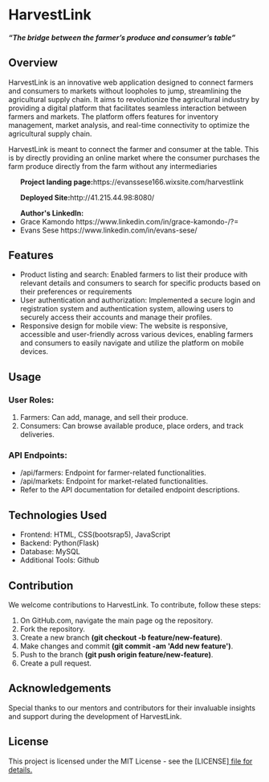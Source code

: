 <DOCTYPE html> 
<html lang ="en">
<head>
</head>
    <link href="https://cdn.jsdelivr.net/npm/bootstrap@5.3.0/dist/css/bootstrap.min.css" rel="stylesheet">
<body>
<h1>HarvestLink</h1>
<h5>“The bridge between the farmer’s produce and consumer’s table”</h5>
<h2>Overview</h2>
<p>HarvestLink is an innovative web application designed to connect farmers and consumers to markets without loopholes to jump, streamlining the agricultural supply chain. It aims to revolutionize the agricultural industry by providing a digital platform that facilitates seamless interaction between farmers and markets. The platform offers features for inventory management, market analysis, and real-time connectivity to optimize the agricultural supply chain.
</p>
<p>HarvestLink is meant to connect the farmer and consumer at the table. This is by directly providing an online market where the consumer purchases the farm produce directly from the farm without any intermediaries</p>
<ul><strong>Project landing page:</strong>https://evanssese166.wixsite.com/harvestlink</ul>
<ul><strong>Deployed Site:</strong>http://41.215.44.98:8080/</ul>
<ul><strong>Author's LinkedIn:</strong><li>Grace Kamondo https://www.linkedin.com/in/grace-kamondo-/?=</li>
<li>Evans Sese https://www.linkedin.com/in/evans-sese/</li></ul>
<h2>Features</h2>
<ul>
<li>Product listing and search: Enabled farmers to list their produce with relevant details and consumers to search for specific products based on their preferences or requirements</li>
<li>User authentication and authorization: Implemented a secure login and registration system and authentication system, allowing users to securely access their accounts and manage their profiles.</li>
<li>Responsive design for mobile view: The website is responsive, accessible and user-friendly across various devices, enabling farmers and consumers to easily navigate and utilize the platform on mobile devices.</li>
</ul>
<h2>Usage</h2>
<h3>User Roles:</h3>
<ol>
<li>Farmers: Can add, manage, and sell their produce.</li>
<li>Consumers: Can browse available produce, place orders, and track deliveries.</li>
</ol>
<h3>API Endpoints:</h3>
<ul>
<li>/api/farmers: Endpoint for farmer-related functionalities.</li>
<li>/api/markets: Endpoint for market-related functionalities.</li>
<li>Refer to the API documentation for detailed endpoint descriptions.</li>
</ul>
<h2>Technologies Used</h2>
<ul>
<li>Frontend: HTML, CSS(bootsrap5), JavaScript</li>
<li>Backend: Python(Flask)</li>
<li>Database: MySQL</li>
<li>Additional Tools: Github</li>
</ul>
<h2>Contribution</h2>
<p>We welcome contributions to HarvestLink. To contribute, follow these steps:</p>
<ol>
<li>On GitHub.com, navigate the main page og the repository.</li>
<li>Fork the repository.
</li>
<li>Create a new branch <strong>(git checkout -b feature/new-feature)</strong>.</li>
<li>Make changes and commit <strong>(git commit -am 'Add new feature')</strong>.</li>
<li>Push to the branch <strong>(git push origin feature/new-feature)</strong>.</li>
<li>Create a pull request.</li>
</ol>
<h2>Acknowledgements</h2>
<p>Special thanks to our mentors and contributors for their invaluable insights and support during the development of HarvestLink.</p>
<h2>License</h2>
<p>This project is licensed under the MIT License - see the [LICENSE]<a href="/LICENSE.txt"> file for details.
</p>
</body>
</html>

